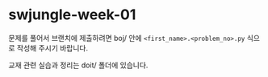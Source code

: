 # swjungle-week-01

문제를 풀어서 브랜치에 제출하려면 boj/ 안에 `<first_name>.<problem_no>.py` 식으로 작성해 주시기 바랍니다.

교재 관련 실습과 정리는 doit/ 폴더에 있습니다.

